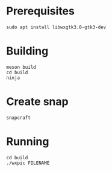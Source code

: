 # Prerequisites

	sudo apt install libwxgtk3.0-gtk3-dev

# Building

	meson build
	cd build
	ninja

# Create snap

	snapcraft

# Running

	cd build
	./wxpic FILENAME
